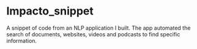 # Impacto_snippet
A snippet of code from an NLP application I built. The app automated the search of documents, websites, videos and podcasts to find specific information.
